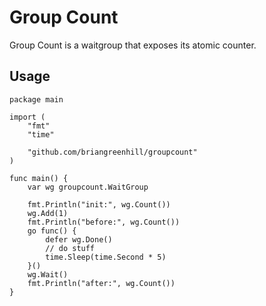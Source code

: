 # Group Count

Group Count is a waitgroup that exposes its atomic counter.

## Usage

```golang
package main

import (
    "fmt"
    "time"

    "github.com/briangreenhill/groupcount"
)

func main() {
    var wg groupcount.WaitGroup

    fmt.Println("init:", wg.Count())
    wg.Add(1)
    fmt.Println("before:", wg.Count())
    go func() {
        defer wg.Done()
        // do stuff
        time.Sleep(time.Second * 5)
    }()
    wg.Wait()
    fmt.Println("after:", wg.Count())
}
```
